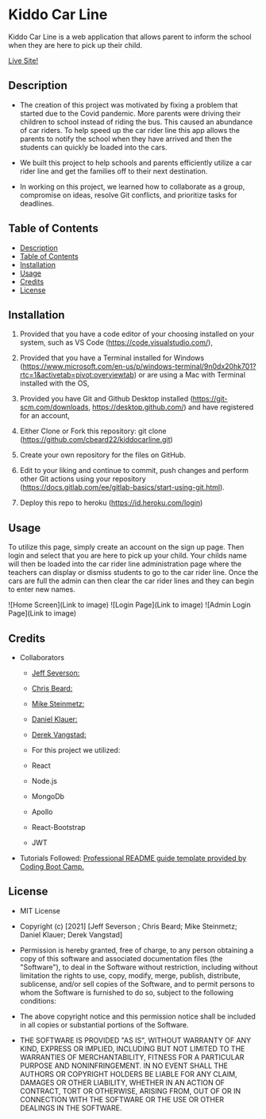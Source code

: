 # Kiddo Car Line

Kiddo Car Line is a web application that allows parent to inform the school when they are here to pick up their child. 

[Live Site!]()

## Description

- The creation of this project was motivated by fixing a problem that started due to the Covid pandemic. More parents were driving their children to school instead of riding the bus.  This caused an abundance of car riders. To help speed up the car rider line this app allows the parents to notify the school when they have arrived and then the students can quickly be loaded into the cars.

- We built this project to help schools and parents efficiently utilize a car rider line and get the families off to their next destination.

- In working on this project, we learned how to collaborate as a group, compromise on ideas, resolve Git conflicts, and prioritize tasks for deadlines.

## Table of Contents
  - [Description](#description)
  - [Table of Contents](#table-of-contents)
  - [Installation](#installation)
  - [Usage](#usage)
  - [Credits](#credits)
  - [License](#license)

## Installation

1. Provided that you have a code editor of your choosing installed on your system, such as VS Code (https://code.visualstudio.com/),

2. Provided that you have a Terminal installed for Windows (https://www.microsoft.com/en-us/p/windows-terminal/9n0dx20hk701?rtc=1&activetab=pivot:overviewtab) or are using a Mac with Terminal installed with the OS,

3. Provided you have Git and Github Desktop installed (https://git-scm.com/downloads, https://desktop.github.com/) and have registered for an account,

4. Either Clone or Fork this repository: git clone (https://github.com/cbeard22/kiddocarline.git)

5. Create your own repository for the files on GitHub.

6. Edit to your liking and continue to commit, push changes and perform other Git actions using your repository (https://docs.gitlab.com/ee/gitlab-basics/start-using-git.html).

7. Deploy this repo to heroku (https://id.heroku.com/login)

## Usage
To utilize this page, simply create an account on the sign up page. Then login and select that you are here to pick up your child. Your childs name will then be loaded into the car rider line administration page where the teachers can display or dismiss students to go to the car rider line. Once the cars are full the admin can then clear the car rider lines and they can begin to enter new names. 

![Home Screen](Link to image)
![Login Page](Link to image)
![Admin Login Page](Link to image)


## Credits
- Collaborators
  - [Jeff Severson:](https://github.com/jeffseverson2001)
  - [Chris Beard:](https://github.com/cbeard22)
  - [Mike Steinmetz:](https://github.com/mgsteinmetz)
  - [Daniel Klauer:](https://github.com/danielkl12)
  - [Derek Vangstad:](https://github.com/Dvangstad)

  - For this project we utilized:
  - React
  - Node.js
  - MongoDb
  - Apollo
  - React-Bootstrap
  - JWT

- Tutorials Followed:
[Professional README guide template provided by Coding Boot Camp.](https://github.com/coding-boot-camp)

## License
- MIT License

- Copyright (c) [2021] [Jeff Severson ; Chris Beard; Mike Steinmetz; Daniel Klauer; Derek Vangstad]

- Permission is hereby granted, free of charge, to any person obtaining a copy
of this software and associated documentation files (the "Software"), to deal
in the Software without restriction, including without limitation the rights
to use, copy, modify, merge, publish, distribute, sublicense, and/or sell
copies of the Software, and to permit persons to whom the Software is
furnished to do so, subject to the following conditions:

- The above copyright notice and this permission notice shall be included in all
copies or substantial portions of the Software.

- THE SOFTWARE IS PROVIDED "AS IS", WITHOUT WARRANTY OF ANY KIND, EXPRESS OR
IMPLIED, INCLUDING BUT NOT LIMITED TO THE WARRANTIES OF MERCHANTABILITY,
FITNESS FOR A PARTICULAR PURPOSE AND NONINFRINGEMENT. IN NO EVENT SHALL THE
AUTHORS OR COPYRIGHT HOLDERS BE LIABLE FOR ANY CLAIM, DAMAGES OR OTHER
LIABILITY, WHETHER IN AN ACTION OF CONTRACT, TORT OR OTHERWISE, ARISING FROM,
OUT OF OR IN CONNECTION WITH THE SOFTWARE OR THE USE OR OTHER DEALINGS IN THE
SOFTWARE.
